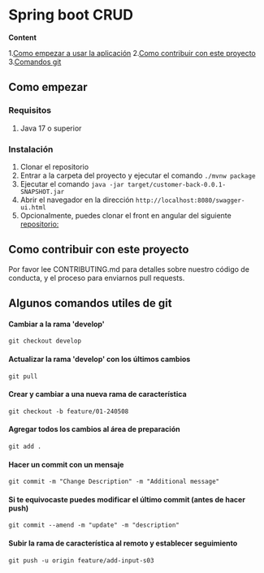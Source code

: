 # Spring boot CRUD

**Content**

1.[Como empezar a usar la aplicación](#como-empezar)
2.[Como contribuir con este proyecto](#como-contribuir-con-este-proyecto)
3.[Comandos git](#algunos-comandos-utiles-de-git)

## Como empezar

### Requisitos

1. Java 17 o superior

### Instalación

1. Clonar el repositorio
2. Entrar a la carpeta del proyecto y ejecutar el comando `./mvnw package`
3. Ejecutar el comando `java -jar target/customer-back-0.0.1-SNAPSHOT.jar`
4. Abrir el navegador en la dirección `http://localhost:8080/swagger-ui.html`
5. Opcionalmente, puedes clonar el front en angular del siguiente [repositorio:]()

## Como contribuir con este proyecto

Por favor lee CONTRIBUTING.md para detalles sobre nuestro código de conducta, y el proceso para enviarnos pull requests.

## Algunos comandos utiles de git

#### Cambiar a la rama 'develop'

```
git checkout develop
```

#### Actualizar la rama 'develop' con los últimos cambios

```
git pull
```

#### Crear y cambiar a una nueva rama de característica

```
git checkout -b feature/01-240508
```

#### Agregar todos los cambios al área de preparación

```
git add .
```

#### Hacer un commit con un mensaje

```
git commit -m "Change Description" -m "Additional message"
```

#### Si te equivocaste puedes modificar el último commit (antes de hacer push)

```
git commit --amend -m "update" -m "description"
```

#### Subir la rama de característica al remoto y establecer seguimiento

```
git push -u origin feature/add-input-s03
```
